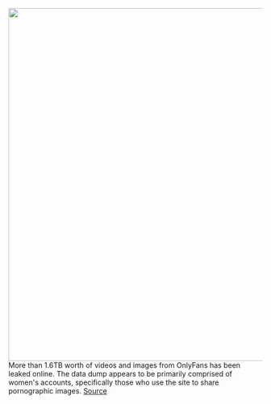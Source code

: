 <img src='https://cdn.vox-cdn.com/thumbor/-7xir0zCUx1AmA3qHcnThk0sRyg=/0x0:2040x1360/1200x800/filters:focal(857x517:1183x843)/cdn.vox-cdn.com/uploads/chorus_image/image/66391328/acastro_200227_1777_onlyfans_0001.0.jpg' width='700px' /><br/>
More than 1.6TB worth of videos and images from OnlyFans has been leaked online. The data dump appears to be primarily comprised of women's accounts, specifically those who use the site to share pornographic images.
<a href='https://www.theverge.com/2020/2/27/21156445/onlyfans-leak-not-hacked-photos-videos'> Source <a/>